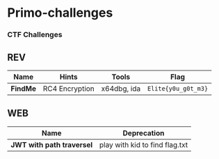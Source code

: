 # Primo-challenges

### CTF Challenges

## REV

| Name      | Hints            |   Tools     | Flag              |
|-----------|------------------|-------------| ----------------- |
| **FindMe**| RC4 Encryption   | x64dbg, ida | `Elite{y0u_g0t_m3}` |

## WEB

| Name                       | Deprecation                                           |
|----------------------------|-------------------------------------------------------|
| **JWT with path traversel**|              play with kid to find flag.txt           |


